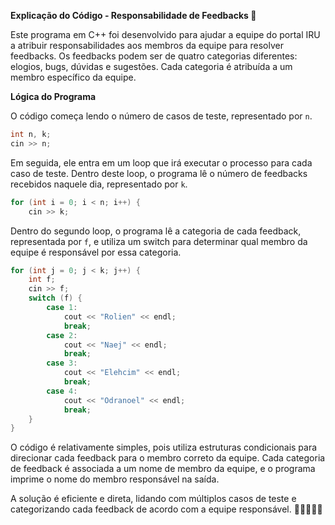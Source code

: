 **Explicação do Código - Responsabilidade de Feedbacks 💌**

Este programa em C++ foi desenvolvido para ajudar a equipe do portal IRU a atribuir responsabilidades aos membros da equipe para resolver feedbacks. Os feedbacks podem ser de quatro categorias diferentes: elogios, bugs, dúvidas e sugestões. Cada categoria é atribuída a um membro específico da equipe.

**Lógica do Programa**

O código começa lendo o número de casos de teste, representado por `n`.

```cpp
int n, k;
cin >> n;
```

Em seguida, ele entra em um loop que irá executar o processo para cada caso de teste. Dentro deste loop, o programa lê o número de feedbacks recebidos naquele dia, representado por `k`.

```cpp
for (int i = 0; i < n; i++) {
    cin >> k;
```

Dentro do segundo loop, o programa lê a categoria de cada feedback, representada por `f`, e utiliza um switch para determinar qual membro da equipe é responsável por essa categoria.

```cpp
for (int j = 0; j < k; j++) {
    int f;
    cin >> f;
    switch (f) {
        case 1:
            cout << "Rolien" << endl;
            break;
        case 2:
            cout << "Naej" << endl;
            break;
        case 3:
            cout << "Elehcim" << endl;
            break;
        case 4:
            cout << "Odranoel" << endl;
            break;
    }
}
```

O código é relativamente simples, pois utiliza estruturas condicionais para direcionar cada feedback para o membro correto da equipe. Cada categoria de feedback é associada a um nome de membro da equipe, e o programa imprime o nome do membro responsável na saída.

A solução é eficiente e direta, lidando com múltiplos casos de teste e categorizando cada feedback de acordo com a equipe responsável. 💌👩‍💼👨‍💼